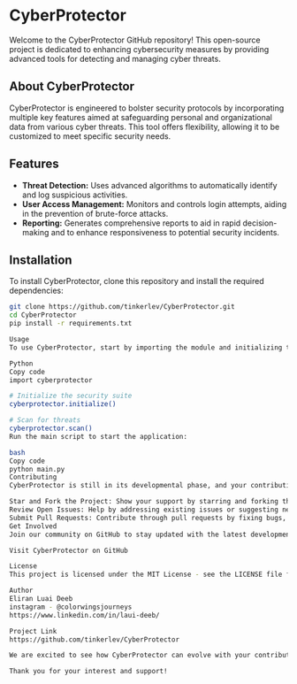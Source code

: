 # CyberProtector

Welcome to the CyberProtector GitHub repository! This open-source project is dedicated to enhancing cybersecurity measures by providing advanced tools for detecting and managing cyber threats.

## About CyberProtector

CyberProtector is engineered to bolster security protocols by incorporating multiple key features aimed at safeguarding personal and organizational data from various cyber threats. This tool offers flexibility, allowing it to be customized to meet specific security needs.

## Features

- **Threat Detection:** Uses advanced algorithms to automatically identify and log suspicious activities.
- **User Access Management:** Monitors and controls login attempts, aiding in the prevention of brute-force attacks.
- **Reporting:** Generates comprehensive reports to aid in rapid decision-making and to enhance responsiveness to potential security incidents.

## Installation

To install CyberProtector, clone this repository and install the required dependencies:

```bash
git clone https://github.com/tinkerlev/CyberProtector.git
cd CyberProtector
pip install -r requirements.txt

Usage
To use CyberProtector, start by importing the module and initializing the security suite:

Python
Copy code
import cyberprotector

# Initialize the security suite
cyberprotector.initialize()

# Scan for threats
cyberprotector.scan()
Run the main script to start the application:

bash
Copy code
python main.py
Contributing
CyberProtector is still in its developmental phase, and your contributions are crucial to its progress! Here’s how you can help:

Star and Fork the Project: Show your support by starring and forking the repository.
Review Open Issues: Help by addressing existing issues or suggesting new ones.
Submit Pull Requests: Contribute through pull requests by fixing bugs, adding new features, or improving the documentation.
Get Involved
Join our community on GitHub to stay updated with the latest developments and participate in discussions:

Visit CyberProtector on GitHub

License
This project is licensed under the MIT License - see the LICENSE file for details.

Author
Eliran Luai Deeb 
instagram - @colorwingsjourneys
https://www.linkedin.com/in/laui-deeb/

Project Link
https://github.com/tinkerlev/CyberProtector

We are excited to see how CyberProtector can evolve with your contributions. Join us today and help us enhance digital security around the world!

Thank you for your interest and support!

